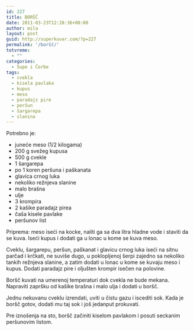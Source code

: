 ```yaml
---
id: 227
title: BORŠČ
date: 2011-03-23T12:28:36+00:00
author: mila
layout: post
guid: http://superkuvar.com/?p=227
permalink: '/boršč/'
totvreme:
  - ""
categories:
  - Supe i Čorbe
tags:
  - cvekla
  - kisela pavlaka
  - kupus
  - meso
  - paradajz pire
  - peršun
  - šargarepa
  - slanina
---
```

Potrebno je:

  * juneće meso (1/2 kilogama)
  * 200 g svežeg kupusa
  * 500 g cvekle
  * 1 šargarepa
  * po 1 koren peršuna i paškanata
  * glavica crnog luka
  * nekoliko režnjeva slanine
  * malo brašna
  * ulje
  * 3 krompira
  * 2 kašike paradajz pirea
  * čaša kisele pavlake
  * peršunov list

Priprema: meso iseći na kocke, naliti ga sa dva litra hladne vode i staviti da se kuva. Iseći kupus i dodati ga u lonac u kome se kuva meso.

Cveklu,  šargarepu, peršun, paškanat i glavicu crnog luka iseći na sitnu parčad i krčkati, ne suviše dugo, u poklopljenoj šerpi zajedno sa nekoliko tankih režnjeva slanine, a zatim dodati u lonac u kome se kuvaju meso i kupus. Dodati paradajz pire i oljušten krompir isečen na polovine.

Boršč kuvati na umerenoj temperaturi dok cvekla ne bude mekana. Napraviti zapršku od kašike brašna i malo ulja i dodati u boršč.

Jednu nekuvanu cveklu izrendati, uviti u čistu gazu i iscediti sok. Kada je boršč gotov, dodati mu taj sok i još jedanput prokuvati.

Pre iznošenja na sto, boršč začiniti kiselom pavlakom i posuti seckanim peršunovim listom.